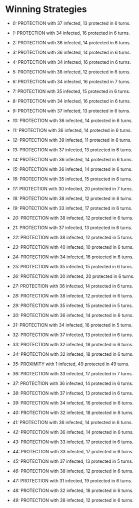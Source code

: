 # Winning Strategies

* _0:_ PROTECTION with 37 infected, 13 protected in 6 turns.


* _1:_ PROTECTION with 34 infected, 16 protected in 6 turns.


* _2:_ PROTECTION with 36 infected, 14 protected in 6 turns.


* _3:_ PROTECTION with 36 infected, 14 protected in 6 turns.


* _4:_ PROTECTION with 34 infected, 16 protected in 6 turns.


* _5:_ PROTECTION with 38 infected, 12 protected in 6 turns.


* _6:_ PROTECTION with 34 infected, 16 protected in 7 turns.


* _7:_ PROTECTION with 35 infected, 15 protected in 6 turns.


* _8:_ PROTECTION with 34 infected, 16 protected in 6 turns.


* _9:_ PROTECTION with 37 infected, 13 protected in 6 turns.


* _10:_ PROTECTION with 36 infected, 14 protected in 6 turns.


* _11:_ PROTECTION with 36 infected, 14 protected in 6 turns.


* _12:_ PROTECTION with 39 infected, 11 protected in 6 turns.


* _13:_ PROTECTION with 37 infected, 13 protected in 6 turns.


* _14:_ PROTECTION with 36 infected, 14 protected in 6 turns.


* _15:_ PROTECTION with 36 infected, 14 protected in 6 turns.


* _16:_ PROTECTION with 35 infected, 15 protected in 6 turns.


* _17:_ PROTECTION with 30 infected, 20 protected in 7 turns.


* _18:_ PROTECTION with 38 infected, 12 protected in 6 turns.


* _19:_ PROTECTION with 33 infected, 17 protected in 6 turns.


* _20:_ PROTECTION with 38 infected, 12 protected in 6 turns.


* _21:_ PROTECTION with 37 infected, 13 protected in 6 turns.


* _22:_ PROTECTION with 38 infected, 12 protected in 5 turns.


* _23:_ PROTECTION with 40 infected, 10 protected in 6 turns.


* _24:_ PROTECTION with 34 infected, 16 protected in 6 turns.


* _25:_ PROTECTION with 35 infected, 15 protected in 6 turns.


* _26:_ PROTECTION with 30 infected, 20 protected in 6 turns.


* _27:_ PROTECTION with 36 infected, 14 protected in 6 turns.


* _28:_ PROTECTION with 38 infected, 12 protected in 6 turns.


* _29:_ PROTECTION with 35 infected, 15 protected in 5 turns.


* _30:_ PROTECTION with 36 infected, 14 protected in 6 turns.


* _31:_ PROTECTION with 34 infected, 16 protected in 5 turns.


* _32:_ PROTECTION with 37 infected, 13 protected in 6 turns.


* _33:_ PROTECTION with 32 infected, 18 protected in 6 turns.


* _34:_ PROTECTION with 32 infected, 18 protected in 6 turns.


* _35:_ PROXIMITY with 1 infected, 49 protected in 49 turns.


* _36:_ PROTECTION with 33 infected, 17 protected in 7 turns.


* _37:_ PROTECTION with 36 infected, 14 protected in 6 turns.


* _38:_ PROTECTION with 37 infected, 13 protected in 6 turns.


* _39:_ PROTECTION with 34 infected, 16 protected in 6 turns.


* _40:_ PROTECTION with 32 infected, 18 protected in 6 turns.


* _41:_ PROTECTION with 36 infected, 14 protected in 6 turns.


* _42:_ PROTECTION with 36 infected, 14 protected in 6 turns.


* _43:_ PROTECTION with 33 infected, 17 protected in 6 turns.


* _44:_ PROTECTION with 33 infected, 17 protected in 6 turns.


* _45:_ PROTECTION with 37 infected, 13 protected in 5 turns.


* _46:_ PROTECTION with 38 infected, 12 protected in 6 turns.


* _47:_ PROTECTION with 31 infected, 19 protected in 6 turns.


* _48:_ PROTECTION with 32 infected, 18 protected in 6 turns.


* _49:_ PROTECTION with 38 infected, 12 protected in 6 turns.


